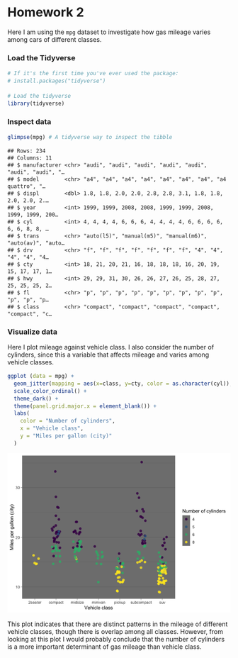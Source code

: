 Homework 2
================

Here I am using the `mpg` dataset to investigate how gas mileage varies
among cars of different classes.

### Load the Tidyverse

``` r
# If it's the first time you've ever used the package:
# install.packages("tidyverse")

# Load the tidyverse
library(tidyverse)
```

### Inspect data

``` r
glimpse(mpg) # A tidyverse way to inspect the tibble
```

    ## Rows: 234
    ## Columns: 11
    ## $ manufacturer <chr> "audi", "audi", "audi", "audi", "audi", "audi", "audi", "…
    ## $ model        <chr> "a4", "a4", "a4", "a4", "a4", "a4", "a4", "a4 quattro", "…
    ## $ displ        <dbl> 1.8, 1.8, 2.0, 2.0, 2.8, 2.8, 3.1, 1.8, 1.8, 2.0, 2.0, 2.…
    ## $ year         <int> 1999, 1999, 2008, 2008, 1999, 1999, 2008, 1999, 1999, 200…
    ## $ cyl          <int> 4, 4, 4, 4, 6, 6, 6, 4, 4, 4, 4, 6, 6, 6, 6, 6, 6, 8, 8, …
    ## $ trans        <chr> "auto(l5)", "manual(m5)", "manual(m6)", "auto(av)", "auto…
    ## $ drv          <chr> "f", "f", "f", "f", "f", "f", "f", "4", "4", "4", "4", "4…
    ## $ cty          <int> 18, 21, 20, 21, 16, 18, 18, 18, 16, 20, 19, 15, 17, 17, 1…
    ## $ hwy          <int> 29, 29, 31, 30, 26, 26, 27, 26, 25, 28, 27, 25, 25, 25, 2…
    ## $ fl           <chr> "p", "p", "p", "p", "p", "p", "p", "p", "p", "p", "p", "p…
    ## $ class        <chr> "compact", "compact", "compact", "compact", "compact", "c…

### Visualize data

Here I plot mileage against vehicle class. I also consider the number of
cylinders, since this a variable that affects mileage and varies among
vehicle classes.

``` r
ggplot (data = mpg) +
  geom_jitter(mapping = aes(x=class, y=cty, color = as.character(cyl)), alpha=.8, size=2, width = .2) +
  scale_color_ordinal() +
  theme_dark() +
  theme(panel.grid.major.x = element_blank()) +
  labs(
    color = "Number of cylinders",
    x = "Vehicle class",
    y = "Miles per gallon (city)"
  )
```

![](hw_2_files/figure-gfm/unnamed-chunk-1-1.png)<!-- -->

This plot indicates that there are distinct patterns in the mileage of
different vehicle classes, though there is overlap among all classes.
However, from looking at this plot I would probably conclude that the
number of cylinders is a more important determinant of gas mileage than
vehicle class.
